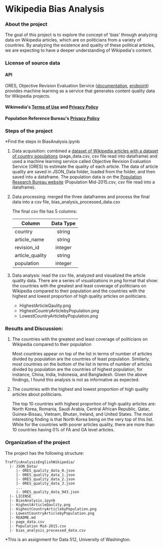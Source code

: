 # Wikipedia Bias Analysis

### About the project
The goal of this project is to explore the concept of 'bias' through analyzing data on Wikipedia articles, which are on politicians from a variety of countries. By analyzing the existence and quality of these political articles, we are expecting to have a deeper understanding of Wikipedia's content.

### License of source data
#### API

ORES, Objective Revision Evaluation Service ([documentation](https://www.mediawiki.org/wiki/ORES), [endpoint](https://ores.wikimedia.org/v3/scores/{project}/?models={model}&revids={revids})) provides machine learning as a service that generates content quality data for Wikipedia projects.

#### Wikimedia's [Terms of Use](https://wikimediafoundation.org/wiki/Terms_of_Use) and [Privacy Policy](https://wikimediafoundation.org/wiki/Privacy_policy)

#### Population Reference Bureau's [Privacy Policy](http://www.prb.org/DataFinder/Topic/~/link.aspx?_id=11A2A1677D184053936CE705FAEDEC1D&_z=z)

### Steps of the project
*Find the steps in BiasAnalysis.ipynb

1. Data acquisition: combined a [dataset of Wikipedia articles with a dataset of country populations](https://figshare.com/articles/Untitled_Item/5513449) (page_data.csv, csv file read into dataframe) and used a machine learning service called Objective Revision Evaluation Service (ORES) to estimate the quality of each article. The data of article quality are saved in JSON_Data folder, loaded from the folder, and then saved into a dataframe. The population data is on the [Population Research Bureau website](http://www.prb.org/DataFinder/Topic/Rankings.aspx?ind=14) (Population Mid-2015.csv, csv file read into a dataframe).
    
2. Data processing: merged the three dataframes and process the final data into a csv file, bias_analysis_processed_data.csv
  
      The final csv file has 5 columns:

      | Column                 | Data Type | 
      | -----------------------|:---------:| 
      | country                | string    |
      | article_name           | string    | 
      | revision_id            | integer   |
      | article_quality        | string    |
      | population             | integer   |

3. Data analysis: read the csv file, analyzed and visualized the article quality data. There are a series of visualizations in png format that show: the countries with the greatest and least coverage of politicians on Wikipedia compared to their population and the countries with the highest and lowest proportion of high quality articles on politicians.  
    * HighestArticleQaulity.png
    * HighestCountryArticlebyPopulation.png
    * LowestCountryArticlebyPopulation.png
   
### Results and Discussion:
   
1. The countries with the greatest and least coverage of politicians on Wikipedia compared to their population

    Most countries appear on top of the list in terms of number of articles divided by population are the countries of least population. Similarly, most countries on the bottom of the list in terms of number of articles divided by population are the countries of highest population, for instance, China, India, Indonesia, and Bangladesh. Given the above findings, I found this analysis is not as informative as expected. 
    
2. The countries with the highest and lowest proportion of high quality articles about politicians.

    The top 10 countries with highest proportion of high quality articles are: North Korea, Romania, Saudi Arabia, Central African Republic, Qatar, Guinea-Bissau, Vietnam, Bhutan, Ireland, and United States. The most interesting finding is that North Korea being on the very top of this list. While for the countries with poorer articles quality, there are more than 10 countries having 0% of FA and GA level articles.

### Organization of the project

The project has the following structure:

```
TrafficAnalysisEnglishWikipedia/
  |- JSON_Data/
     |- ORES_quality_data_0.json
     |- ORES_quality_data_1.json 
     |- ORES_quality_data_2.json
     |- ORES_quality_data_3.json
     ...
     |- ORES_quality_data_943.json
  |- LICENSE
  |- BiasAnalysis.ipynb
  |- HighestArticleQaulity.png
  |- HighestCountryArticlebyPopulation.png
  |- LowestCountryArticlebyPopulation.png
  |- README.md
  |- page_data.csv
  |- Population Mid-2015.csv
  |- bias_analysis_processed_data.csv
```
*This is an assignment for Data 512, University of Washington.

